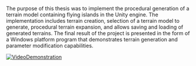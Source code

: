 The purpose of this thesis was to implement the procedural generation of a terrain
model containing flying islands in the Unity engine. The implementation includes terrain
creation, selection of a terrain model to generate, procedural terrain expansion, and allows
saving and loading of generated terrains. The final result of the project is presented in the
form of a Windows platform program that demonstrates terrain generation and parameter
modification capabilities.


[![VideoDemonstration](https://img.youtube.com/vi/VfMCmproKoY/0.jpg)](https://youtu.be/VfMCmproKoY)
